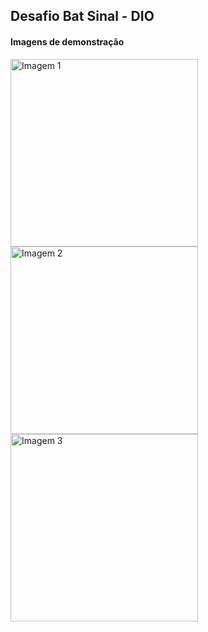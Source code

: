 ## Desafio Bat Sinal - DIO

#### Imagens de demonstração

<img src="https://github.com/natansalgado/desafio-bat-sinal/assets/118204748/eca3d30f-d5e7-4bec-8ead-75022395a77a" alt="Imagem 1" width="300">
<img src="https://github.com/natansalgado/desafio-bat-sinal/assets/118204748/0765c9fd-78ee-47ae-85e2-f6225e493018" alt="Imagem 2" width="300">
<img src="https://github.com/natansalgado/desafio-bat-sinal/assets/118204748/39028a62-1a92-434a-9057-5afe6d4f4d9a" alt="Imagem 3" width="300">
